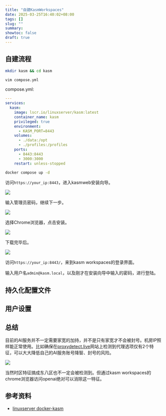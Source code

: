 ```yaml
---
title: "自建KasmWorkspaces"
date: 2025-03-25T16:40:02+08:00
tags: []
slug: ""
summary: 
showtoc: false
draft: true
---
```


## 自建流程

```bash
mkdir kasm && cd kasm

vim compose.yml
```

compose.yml:

```yaml
---
services:
  kasm:
    image: lscr.io/linuxserver/kasm:latest
    container_name: kasm
    privileged: true
    environment:
      - KASM_PORT=8443
    volumes:
      - ./data:/opt
      - ./profiles:/profiles
    ports:
      - 8443:8443
      - 3000:3000
    restart: unless-stopped
```

```bash
docker compose up -d
```

访问`https://your_ip:8443`，进入kasmweb安装向导。

![](https://cdn.sa.net/2025/03/29/O2bA7ZXreJRqoMP.webp)

输入管理员密码，继续下一步。

![](https://cdn.sa.net/2025/03/29/iYjXuLwvCTo1qW7.webp)

选择Chrome浏览器，点击安装。

![](https://cdn.sa.net/2025/03/29/zplkWPdDKBm8VCA.webp)

下载完毕后。

![](https://cdn.sa.net/2025/03/29/Ai3KSdOGZE5tJXW.webp)

访问`https://your_ip:8443/`，来到kasm workspaces的登录界面。

输入用户名`admin@kasm.local`，以及刚才在安装向导中输入的密码，进行登陆。

## 持久化配置文件

## 用户设置

## 总结

目前的AI服务并不一定需要家宽的加持，并不是只有家宽才不会被封号。机房IP照样能正常使用。比如确保在[proxydetect.live](https://proxydetect.live/)网站上检测到代理选项仅有2个特征，可以大大降低自己的AI服务账号降智、封号的风险。

![](https://cdn.sa.net/2025/03/29/8MCub5apfF1incQ.webp)

当然时区特征搞成东八区也不一定会被检测到。但通过kasm workspaces的chrome浏览器访问openai绝对可以消除这一特征。

## 参考资料

- [linuxserver docker-kasm](https://docs.linuxserver.io/images/docker-kasm)